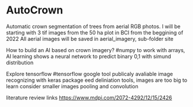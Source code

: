 # AutoCrown
Automatic crown segmentation of trees from aerial RGB photos.
I will be starting with 3 tif images from the 50 ha plot in BCI from the beggining of 2022
All aerial images will be saved in aerial_imagery, sub-folder site 

How to build an AI based on crown imagery?
    #numpy to work with arrays, AI learning shows a neural network to predict binary 0,1 with simund distribution

Explore tensorflow
    #tensorflow google tool publicaly avaliable
    image recognizing with keras package
     eed deliniation tools, images are too big to learn consider smaller images 
     pooling and convolution
     
literature review links
    https://www.mdpi.com/2072-4292/12/15/2426

